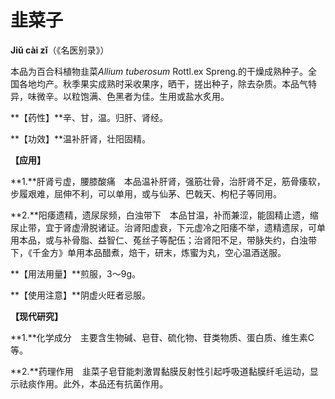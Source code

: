 # 韭菜子

**Jiǔ cài zǐ**（《名医别录》）

本品为百合科植物韭菜*Allium tuberosum* Rottl.ex Spreng.的干燥成熟种子。全国各地均产。秋季果实成熟时采收果序，晒干，搓出种子，除去杂质。本品气特异，味微辛。以粒饱满、色黑者为佳。生用或盐水炙用。

**【药性】**辛、甘，温。归肝、肾经。

**【功效】**温补肝肾，壮阳固精。

**【应用】**

**1.**肝肾亏虚，腰膝酸痛　本品温补肝肾，强筋壮骨，治肝肾不足，筋骨痿软，步履艰难，屈伸不利，可以单用，或与仙茅、巴戟天、枸杞子等同用。

**2.**阳痿遗精，遗尿尿频，白浊带下　本品甘温，补而兼涩，能固精止遗，缩尿止带，宜于肾虚滑脱诸证。治肾阳虚衰，下元虚冷之阳痿不举，遗精遗尿，可单用本品，或与补骨脂、益智仁、菟丝子等配伍；治肾阳不足，带脉失约，白浊带下，《千金方》单用本品醋煮，焙干，研末，炼蜜为丸，空心温酒送服。

**【用法用量】**煎服，3～9g。

**【使用注意】**阴虚火旺者忌服。

**【现代研究】**

**1.**化学成分　主要含生物碱、皂苷、硫化物、苷类物质、蛋白质、维生素C等。

**2.**药理作用　韭菜子皂苷能刺激胃黏膜反射性引起呼吸道黏膜纤毛运动，显示祛痰作用。此外，本品还有抗菌作用。